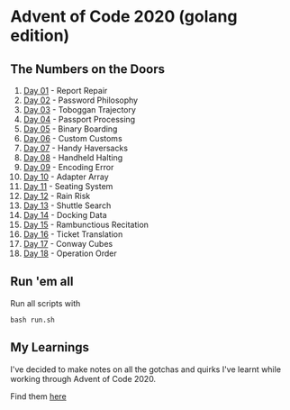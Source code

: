 # Advent of Code 2020 (golang edition)

## The Numbers on the Doors

1.  [Day 01](day-01) - Report Repair
2.  [Day 02](day-02) - Password Philosophy
3.  [Day 03](day-03) - Toboggan Trajectory
4.  [Day 04](day-04) - Passport Processing
5.  [Day 05](day-05) - Binary Boarding
6.  [Day 06](day-06) - Custom Customs
7.  [Day 07](day-07) - Handy Haversacks
8.  [Day 08](day-08) - Handheld Halting
9.  [Day 09](day-09) - Encoding Error
10. [Day 10](day-10) - Adapter Array
11. [Day 11](day-11) - Seating System
12. [Day 12](day-12) - Rain Risk
13. [Day 13](day-13) - Shuttle Search
14. [Day 14](day-14) - Docking Data
15. [Day 15](day-15) - Rambunctious Recitation
16. [Day 16](day-16) - Ticket Translation
17. [Day 17](day-17) - Conway Cubes
18. [Day 18](day-18) - Operation Order

## Run 'em all

Run all scripts with 
```
bash run.sh
```

## My Learnings

I've decided to make notes on all the gotchas and quirks I've learnt while working through Advent of Code 2020.

Find them [here](LEARNINGS.md)
